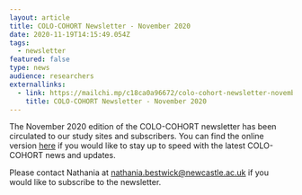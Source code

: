 ```yaml
---
layout: article
title: COLO-COHORT Newsletter - November 2020
date: 2020-11-19T14:15:49.054Z
tags:
  - newsletter
featured: false
type: news
audience: researchers
externallinks:
  - link: https://mailchi.mp/c18ca0a96672/colo-cohort-newsletter-november-2020
    title: COLO-COHORT Newsletter - November 2020
---
```

The November 2020 edition of the COLO-COHORT newsletter has been circulated to our study sites and subscribers. You can find the online version [here](https://mailchi.mp/c18ca0a96672/colo-cohort-newsletter-november-2020) if you would like to stay up to speed with the latest COLO-COHORT news and updates.

Please contact Nathania at nathania.bestwick@newcastle.ac.uk if you would like to subscribe to the newsletter.